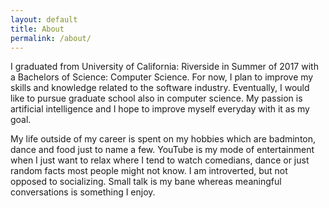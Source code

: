 ```yaml
---
layout: default 
title: About
permalink: /about/
---
```


I graduated from University of California: Riverside in Summer of 2017 with a Bachelors of Science: Computer Science. For now, I plan to improve my skills and knowledge related to the software industry. Eventually, I would like to pursue graduate school also in computer science. My passion is artificial intelligence and I hope to improve myself everyday with it as my goal.

My life outside of my career is spent on my hobbies which are badminton, dance and food just to name a few. YouTube is my mode of entertainment when I just want to relax where I tend to watch comedians, dance or just random facts most people might not know. I am introverted, but not opposed to socializing. Small talk is my bane whereas meaningful conversations is something I enjoy.  

<script type="text/javascript" src="data/alert.js">test()</script>
